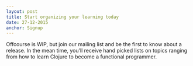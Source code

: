 ```yaml
---
layout: post
title: Start organizing your learning today
date: 27-12-2015
anchor: Signup
---
```

Offcourse is WIP, but join our mailing list and be the first to know about a release. In the mean time, you’ll receive hand picked lists on topics ranging from how to learn Clojure to become a functional programmer.

